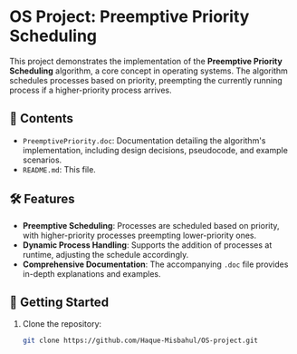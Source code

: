 # OS Project: Preemptive Priority Scheduling

This project demonstrates the implementation of the **Preemptive Priority Scheduling** algorithm, a core concept in operating systems. The algorithm schedules processes based on priority, preempting the currently running process if a higher-priority process arrives.

## 📁 Contents

- `PreemptivePriority.doc`: Documentation detailing the algorithm's implementation, including design decisions, pseudocode, and example scenarios.
- `README.md`: This file.

## 🛠️ Features

- **Preemptive Scheduling**: Processes are scheduled based on priority, with higher-priority processes preempting lower-priority ones.
- **Dynamic Process Handling**: Supports the addition of processes at runtime, adjusting the schedule accordingly.
- **Comprehensive Documentation**: The accompanying `.doc` file provides in-depth explanations and examples.

## 🚀 Getting Started

1. Clone the repository:
   ```bash
   git clone https://github.com/Haque-Misbahul/OS-project.git
